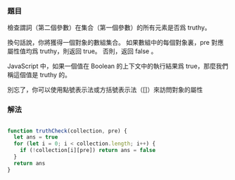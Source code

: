### 題目

檢查謂詞（第二個參數）在集合（第一個參數）的所有元素是否爲 truthy。

換句話說，你將獲得一個對象的數組集合。 如果數組中的每個對象裏，pre 對應屬性值均爲 truthy，則返回 true。 否則，返回 false 。

JavaScript 中，如果一個值在 Boolean 的上下文中的執行結果爲 true，那麼我們稱這個值是 truthy 的。

別忘了，你可以使用點號表示法或方括號表示法（[]）來訪問對象的屬性

### 解法

```js

function truthCheck(collection, pre) {
  let ans = true
  for (let i = 0; i < collection.length; i++) {
    if (!collection[i][pre]) return ans = false
  }
  return ans
}

```
